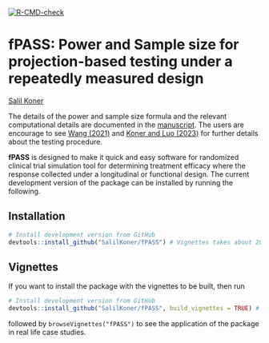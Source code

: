 
<!-- README.md is generated from README.Rmd. Please edit that file -->
<!-- # pkgdown <img src="man/figures/logo.png" align="right" alt="" width="120" /> -->
<!-- badges: start -->

[![R-CMD-check](https://github.com/SalilKoner/fPASS/actions/workflows/R-CMD-check.yaml/badge.svg)](https://github.com/SalilKoner/fPASS/actions/workflows/R-CMD-check.yaml)
<!-- badges: end -->

# fPASS: Power and Sample size for projection-based testing under a repeatedly measured design

[Salil Koner](https://biostat.duke.edu/profile/salil-koner)

The details of the power and sample size formula and the relevant
computational details are documented in the
[manuscript](https://salilkoner.github.io/assets/PASS_manuscript.pdf).
The users are encourage to see [Wang
(2021)](https://doi.org/10.1214/21-EJS1802) and [Koner and Luo
(2023)](https://arxiv.org/abs/2302.05612) for further details about the
testing procedure.

**fPASS** is designed to make it quick and easy software for randomized
clinical trial simulation tool for determining treatment efficacy where
the response collected under a longitudinal or functional design. The
current development version of the package can be installed by running
the following.

## Installation

<!-- ::: .pkgdown-release -->
<!-- ```{r, eval = FALSE} -->
<!-- # Install released version from CRAN -->
<!-- install.packages("pkgdown") -->
<!-- ``` -->
<!-- ::: -->

<div class=".pkgdown-devel">

``` r
# Install development version from GitHub
devtools::install_github("SalilKoner/fPASS") # Vignettes takes about 20 minutes to run. 
```

</div>

## Vignettes

If you want to install the package with the vignettes to be built, then
run

``` r
# Install development version from GitHub
devtools::install_github("SalilKoner/fPASS", build_vignettes = TRUE) # Vignettes takes about 20 minutes to run. 
```

followed by `browseVignettes("fPASS")` to see the application of the
package in real life case studies.
